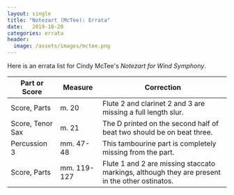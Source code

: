 ```yaml
---
layout: single
title: "Notezart (McTee): Errata"
date:   2019-10-20
categories: errata
header:
  image: /assets/images/mctee.png
---
```

Here is an errata list for Cindy McTee's *Notezart for Wind Symphony*.
<table>
	<thead>
		<th>Part or Score</th>
		<th>Measure</th>
		<th>Correction</th>
	 </thead>
	<tr>
		<td>Score, Parts</td>
		<td>m. 20</td>
		<td>Flute 2 and clarinet 2 and 3 are missing a full length slur.</td>
	</tr>
  <tr>
    <td>Score, Tenor Sax</td>
    <td>m. 21</td>
    <td>The D printed on the second half of beat two should be on beat three.</td>
  </tr>
	<tr>
		<td>Percussion 3</td>
		<td>mm. 47-48</td>
		<td>This tambourine part is completely missing from the part.</td>
	</tr>
	<tr>
		<td>Score, Parts</td>
		<td>mm. 119-127</td>
		<td>Flute 1 and 2 are missing staccato markings, although they are present in the other ostinatos.</td>
	</tr>
</table>
